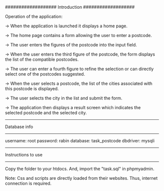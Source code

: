 ###################
Introduction
###################

Operation of the application:

-> When the application is launched it displays a home page.

-> The home page contains a form allowing the user to enter a postcode.

-> The user enters the figures of the postcode into the input field.

-> When the user enters the third figure of the postcode, the form displays the list of the compatible postcodes.

-> The user can enter a fourth figure to refine the selection or can directly select one of the postcodes suggested.

-> When the user selects a postcode, the list of the cities associated with this postcode is displayed.

-> The user selects the city in the list and submit the form.

-> The application then displays a result screen which indicates the selected postcode and the selected city.

*******************
Database info
*******************

username: root
password: rabin
database: task_postcode
dbdriver: mysqli

**************************
Instructions to use
**************************

Copy the folder to your htdocs. And, import the "task.sql" in phpmyadmin.

Note: Css and scripts are directly loaded from their websites. Thus, internet connection is required.
